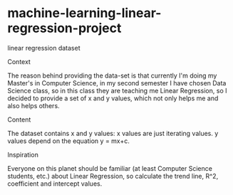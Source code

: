 # machine-learning-linear-regression-project
linear regression dataset


Context

The reason behind providing the data-set is that currently I'm doing my Master's in Computer Science, in my second semester I have chosen Data Science class, so in this class they are teaching me Linear Regression, so I decided to provide a set of x and y values, which not only helps me and also helps others.



Content

The dataset contains x and y values:
x values are just iterating values.
y values depend on the equation y = mx+c.



Inspiration

Everyone on this planet should be familiar (at least Computer Science students, etc.) about Linear Regression, so calculate the trend line, R^2, coefficient and intercept values.
